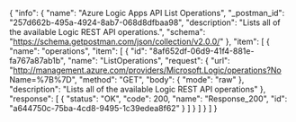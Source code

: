 {
  "info": {
    "name": "Azure Logic Apps API List Operations",
    "_postman_id": "257d662b-495a-4924-8ab7-068d8dfbaa98",
    "description": "Lists all of the available Logic REST API operations.",
    "schema": "https://schema.getpostman.com/json/collection/v2.0.0/"
  },
  "item": [
    {
      "name": "operations",
      "item": [
        {
          "id": "8af652df-06d9-41f4-881e-fa767a87ab1b",
          "name": "ListOperations",
          "request": {
            "url": "http://management.azure.com/providers/Microsoft.Logic/operations?No Name=%7B%7D",
            "method": "GET",
            "body": {
              "mode": "raw"
            },
            "description": "Lists all of the available Logic REST API operations"
          },
          "response": [
            {
              "status": "OK",
              "code": 200,
              "name": "Response_200",
              "id": "a644750c-75ba-4cd8-9495-1c39edea8f62"
            }
          ]
        }
      ]
    }
  ]
}